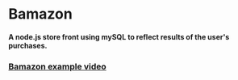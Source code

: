 # Bamazon

#### A node.js store front using mySQL to reflect results of the user's purchases.

### [Bamazon example video](https://conecked.github.io/TriviaGame/)
